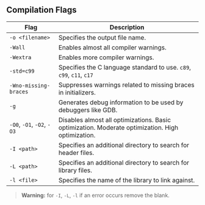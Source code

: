 
## Compilation Flags

| Flag                       | Description                                                                                      |
| -------------------------- | ------------------------------------------------------------------------------------------------ |
| `-o <filename>`            | Specifies the output file name.                                                                  |
| `-Wall`                    | Enables almost all compiler warnings.                                                            |
| `-Wextra`                  | Enables more compiler warnings.                                                                  |
| `-std=c99`                 | Specifies the C language standard to use. `c89`, `c99`, `c11`, `c17`                             |
| `-Wno-missing-braces`      | Suppresses warnings related to missing braces in initializers.                                   |
| `-g`                       | Generates debug information to be used by debuggers like GDB.                                    |
| `-O0`, `-O1`, `-O2`, `-O3` | Disables almost all optimizations. Basic optimization. Moderate optimization. High optimization. |
| `-I <path>`                | Specifies an additional directory to search for header files.                                    |
| `-L <path>`                | Specifies an additional directory to search for library files.                                   |
| `-l <file>`                | Specifies the name of the library to link against.                                               |

> **Warning:**  for `-I`, `-L`, `-l` if an error occurs remove the blank.